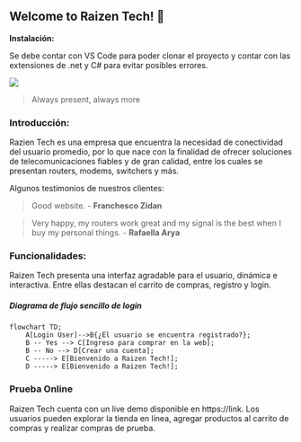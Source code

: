 ## Welcome to Raizen Tech! 🧐
**Instalación:**

Se debe contar con VS Code para poder clonar el proyecto y contar con las extensiones de .net y C# para evitar posibles errores.

![](https://p4.wallpaperbetter.com/wallpaper/653/77/176/computer-engineering-science-tech-wallpaper-preview.jpg)
>Always present, always more

### Introducción:

Razien Tech es una empresa que encuentra la necesidad de conectividad del usuario promedio, por lo que nace con la finalidad de ofrecer soluciones de telecomunicaciones fiables y de gran calidad, entre los cuales se presentan routers, modems, switchers y más.

Algunos testimonios de nuestros clientes:
>Good website. - **Franchesco Zidan**

>Very happy, my routers work great and my signal is the best when I buy my personal things. - **Rafaella Arya**

### Funcionalidades:

Raizen Tech presenta una interfaz agradable para el usuario, dinámica e interactiva. Entre ellas destacan el carrito de compras, registro y login.

##### Diagrama de flujo sencillo de login

```flow
flowchart TD;
    A[Login User]-->B{¿El usuario se encuentra registrado?};
    B -- Yes --> C[Ingreso para comprar en la web];
    B -- No --> D[Crear una cuenta];
    C -----> E[Bienvenido a Raizen Tech!];
    D -----> E[Bienvenido a Raizen Tech!];
```
### Prueba Online

Raizen Tech cuenta con un live demo disponible en https://link. Los usuarios pueden explorar la tienda en línea, agregar productos al carrito de compras y realizar compras de prueba.